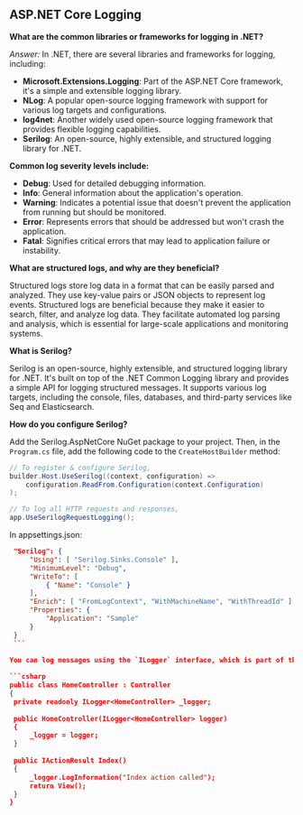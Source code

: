 
## ASP.NET Core Logging

**What are the common libraries or frameworks for logging in .NET?**

   *Answer:* In .NET, there are several libraries and frameworks for logging, including:
   
   - **Microsoft.Extensions.Logging**: Part of the ASP.NET Core framework, it's a simple and extensible logging library.
   - **NLog**: A popular open-source logging framework with support for various log targets and configurations.
   - **log4net**: Another widely used open-source logging framework that provides flexible logging capabilities.
   - **Serilog**: An open-source, highly extensible, and structured logging library for .NET.

**Common log severity levels include:**
   
   - **Debug**: Used for detailed debugging information.
   - **Info**: General information about the application's operation.
   - **Warning**: Indicates a potential issue that doesn't prevent the application from running but should be monitored.
   - **Error**: Represents errors that should be addressed but won't crash the application.
   - **Fatal**: Signifies critical errors that may lead to application failure or instability.


**What are structured logs, and why are they beneficial?**

   Structured logs store log data in a format that can be easily parsed and analyzed. They use key-value pairs or JSON objects to represent log events. Structured logs are beneficial because they make it easier to search, filter, and analyze log data. They facilitate automated log parsing and analysis, which is essential for large-scale applications and monitoring systems.



**What is Serilog?**

   Serilog is an open-source, highly extensible, and structured logging library for .NET. It's built on top of the .NET Common Logging library and provides a simple API for logging structured messages. It supports various log targets, including the console, files, databases, and third-party services like Seq and Elasticsearch.

**How do you configure Serilog?**

Add the Serilog.AspNetCore NuGet package to your project. Then, in the `Program.cs` file, add the following code to the `CreateHostBuilder` method:
```csharp
// To register & configure Serilog,
builder.Host.UseSerilog((context, configuration) =>
    configuration.ReadFrom.Configuration(context.Configuration)
);

// To log all HTTP requests and responses,
app.UseSerilogRequestLogging();

```
In appsettings.json:
   ```json
    "Serilog": {
        "Using": [ "Serilog.Sinks.Console" ],
        "MinimumLevel": "Debug",
        "WriteTo": [
            { "Name": "Console" }
        ],
        "Enrich": [ "FromLogContext", "WithMachineName", "WithThreadId" ],
        "Properties": {
            "Application": "Sample"
        }
    }
    ```
 
You can log messages using the `ILogger` interface, which is part of the Microsoft.Extensions.Logging namespace. The `ILogger` interface defines methods for logging messages at different severity levels, including `Debug`, `Info`, `Warning`, `Error`, and `Fatal`. Here's an example:
    
```csharp
public class HomeController : Controller
{
    private readonly ILogger<HomeController> _logger;
    
    public HomeController(ILogger<HomeController> logger)
    {
        _logger = logger;
    }
    
    public IActionResult Index()
    {
        _logger.LogInformation("Index action called");
        return View();
    }
}
```

